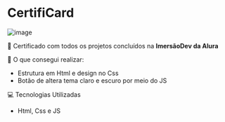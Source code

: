 # CertifiCard

![image](https://github.com/radymillacristiano/certificard/assets/88601069/9afba896-5651-45dc-a401-2a4906b39802)

🎯 Certificado com todos os projetos concluídos na **ImersãoDev da Alura**

🙋 O que consegui realizar:
- Estrutura em Html e design no Css
- Botão de altera tema claro e escuro por meio do JS

💻 Tecnologias Utilizadas
- Html, Css e JS



